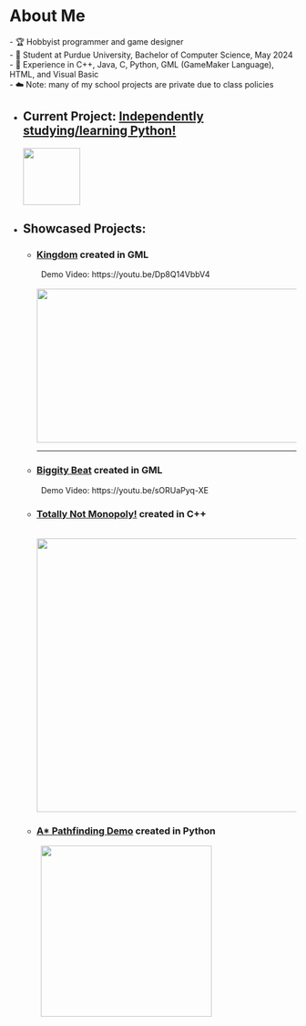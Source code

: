 <h1> About Me </h1>
- 🏆 Hobbyist programmer and game designer <br>
- 🏫 Student at Purdue University, Bachelor of Computer Science, May 2024 <br>
- 🧠 Experience in C++, Java, C,  Python, GML (GameMaker Language), HTML, and Visual Basic <br>
- ☁️ Note: many of my school projects are private due to class policies


- <h2> Current Project: <a href="https://github.com/jbounds101/PythonExperimentalLearning">Independently studying/learning Python!</a></h2>
    <img src="https://user-images.githubusercontent.com/70382763/155912080-434b706c-9d3c-4786-a047-1e094c830471.png" width="100" height="100"/>
                                                                                                                                       
- <h2> Showcased Projects:<br> </h2>
    <ul>  
        <li><h3><a href="https://github.com/jbounds101/Kingdom">Kingdom</a> created in GML</h3>
            &nbsp; Demo Video: https://youtu.be/Dp8Q14VbbV4 <br>
            &nbsp; <img src="https://user-images.githubusercontent.com/70382763/120469183-099d7680-c370-11eb-880a-682ff2203830.gif" width="480" height="270"/>
            <hr>
         <li><h3><a href="https://github.com/jbounds101/BiggityBeat">Biggity Beat</a> created in GML</h3>
             &nbsp; Demo Video: https://youtu.be/sORUaPyq-XE <br>
        <li><h3><a href="https://github.com/jbounds101/Monopoly">Totally Not Monopoly!</a> created in C++</h3>
            &nbsp; <img src="https://user-images.githubusercontent.com/70382763/120476077-2b026080-c378-11eb-8a45-71b34f7e103f.png" width="480" height="480"/>
        <li><h3><a href="https://github.com/jbounds101/AStar-PathFinding">A* Pathfinding Demo</a> created in Python</h3>
            &nbsp; <img src="https://user-images.githubusercontent.com/70382763/120475687-b0d1dc00-c377-11eb-93e8-2eaa54e45998.gif" width="300" height="300"/>
    </ul>

